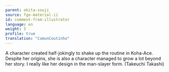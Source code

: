 ```yaml
---
parent: okita-souji
source: fgo-material-ii
id: comment-from-illustrator
language: en
weight: 5
profile: true
translation: "ComunCoutinho"
---
```


A character created half-jokingly to shake up the routine in Koha-Ace. Despite her origins, she is also a character managed to grow a lot beyond her story.
I really like her design in the man-slayer form. (Takeuchi Takashi)
